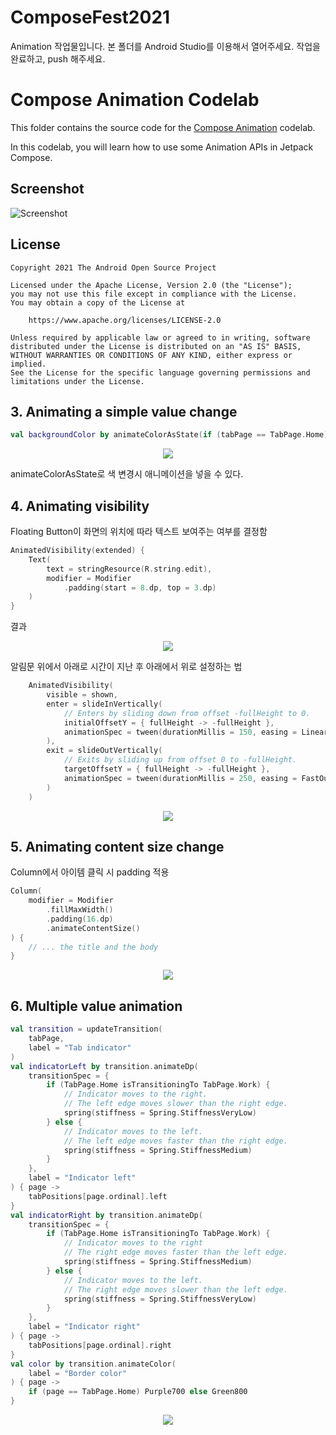 # ComposeFest2021
Animation 작업물입니다.
본 폴더를 Android Studio를 이용해서 열어주세요.
작업을 완료하고, push 해주세요.

# Compose Animation Codelab

This folder contains the source code for the
[Compose Animation](https://developer.android.com/codelabs/android-compose-animation)
codelab.

In this codelab, you will learn how to use some Animation APIs in Jetpack Compose.

## Screenshot

![Screenshot](screenshots/app.png)

## License

```
Copyright 2021 The Android Open Source Project

Licensed under the Apache License, Version 2.0 (the "License");
you may not use this file except in compliance with the License.
You may obtain a copy of the License at

    https://www.apache.org/licenses/LICENSE-2.0

Unless required by applicable law or agreed to in writing, software
distributed under the License is distributed on an "AS IS" BASIS,
WITHOUT WARRANTIES OR CONDITIONS OF ANY KIND, either express or implied.
See the License for the specific language governing permissions and
limitations under the License.
```
## 3. Animating a simple value change
```kotlin
val backgroundColor by animateColorAsState(if (tabPage == TabPage.Home) Purple100 else Green300)
```
<p align="center"><img src="https://developer.android.com/codelabs/jetpack-compose-animation/img/6946feb47acc2cc6.gif?authuser=4"></p>
animateColorAsState로 색 변경시 애니메이션을 넣을 수 있다. <br>

## 4. Animating visibility
Floating Button이 화면의 위치에 따라 텍스트 보여주는 여부를 결정함
```kotlin
AnimatedVisibility(extended) {
    Text(
        text = stringResource(R.string.edit),
        modifier = Modifier
            .padding(start = 8.dp, top = 3.dp)
    )
}
```
결과
<p align="center"><img src="https://developer.android.com/codelabs/jetpack-compose-animation/img/37a613b87156bfbe.gif?authuser=4"></p>

알림문 위에서 아래로 시간이 지난 후 아래에서 위로 설정하는 법
```kotlin
    AnimatedVisibility(
        visible = shown,
        enter = slideInVertically(
            // Enters by sliding down from offset -fullHeight to 0.
            initialOffsetY = { fullHeight -> -fullHeight },
            animationSpec = tween(durationMillis = 150, easing = LinearOutSlowInEasing)
        ),
        exit = slideOutVertically(
            // Exits by sliding up from offset 0 to -fullHeight.
            targetOffsetY = { fullHeight -> -fullHeight },
            animationSpec = tween(durationMillis = 250, easing = FastOutLinearInEasing)
        )
    )
```
<p align="center"><img src="https://developer.android.com/codelabs/jetpack-compose-animation/img/76895615b43b9263.gif?authuser=4"></p>

## 5. Animating content size change
Column에서 아이템 클릭 시 padding 적용
```kotlin
Column(
    modifier = Modifier
        .fillMaxWidth()
        .padding(16.dp)
        .animateContentSize()
) {
    // ... the title and the body
}
```
<p align="center"><img src="https://developer.android.com/codelabs/jetpack-compose-animation/img/c0ad7381779fcb09.gif?authuser=4"></p>

## 6. Multiple value animation
```kotlin
val transition = updateTransition(
    tabPage,
    label = "Tab indicator"
)
val indicatorLeft by transition.animateDp(
    transitionSpec = {
        if (TabPage.Home isTransitioningTo TabPage.Work) {
            // Indicator moves to the right.
            // The left edge moves slower than the right edge.
            spring(stiffness = Spring.StiffnessVeryLow)
        } else {
            // Indicator moves to the left.
            // The left edge moves faster than the right edge.
            spring(stiffness = Spring.StiffnessMedium)
        }
    },
    label = "Indicator left"
) { page ->
    tabPositions[page.ordinal].left
}
val indicatorRight by transition.animateDp(
    transitionSpec = {
        if (TabPage.Home isTransitioningTo TabPage.Work) {
            // Indicator moves to the right
            // The right edge moves faster than the left edge.
            spring(stiffness = Spring.StiffnessMedium)
        } else {
            // Indicator moves to the left.
            // The right edge moves slower than the left edge.
            spring(stiffness = Spring.StiffnessVeryLow)
        }
    },
    label = "Indicator right"
) { page ->
    tabPositions[page.ordinal].right
}
val color by transition.animateColor(
    label = "Border color"
) { page ->
    if (page == TabPage.Home) Purple700 else Green800
}
```
<p align="center"><img src="https://developer.android.com/codelabs/jetpack-compose-animation/img/2ad4adbefce04ae2.gif?authuser=4"></p>